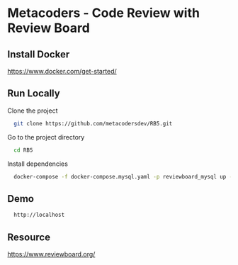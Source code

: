 
# Metacoders - Code Review with Review Board






## Install Docker
https://www.docker.com/get-started/


## Run Locally

Clone the project

```bash
  git clone https://github.com/metacodersdev/RB5.git
```

Go to the project directory

```bash
  cd RB5
```

Install dependencies

```bash
  docker-compose -f docker-compose.mysql.yaml -p reviewboard_mysql up -d
```

## Demo

```bash
  http://localhost
```


## Resource

https://www.reviewboard.org/

